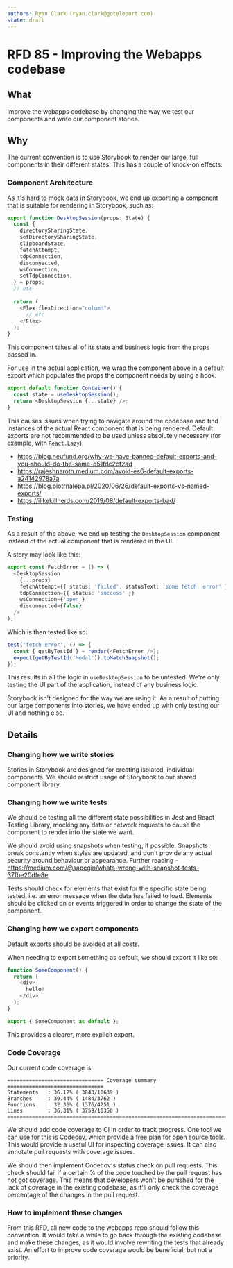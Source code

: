 ```yaml
---
authors: Ryan Clark (ryan.clark@goteleport.com)
state: draft
---
```


# RFD 85 - Improving the Webapps codebase

## What

Improve the webapps codebase by changing the way we test our components and write our component stories.

## Why

The current convention is to use Storybook to render our large, full components in their different states.  This has a 
couple of knock-on effects.

### Component Architecture

As it's hard to mock data in Storybook, we end up exporting a component that is suitable for rendering in Storybook,
such as:

```typescript jsx
export function DesktopSession(props: State) {
  const {
    directorySharingState,
    setDirectorySharingState,
    clipboardState,
    fetchAttempt,
    tdpConnection,
    disconnected,
    wsConnection,
    setTdpConnection,
  } = props;
  // etc
  
  return (
    <Flex flexDirection="column">
      // etc
    </Flex>
  );
}
```

This component takes all of its state and business logic from the props passed in. 

For use in the actual application, we wrap the component above in a default export which populates the props the 
component needs by using a hook.

```typescript jsx
export default function Container() {
  const state = useDesktopSession();
  return <DesktopSession {...state} />;
}
```

This causes issues when trying to navigate around the codebase and find instances of the actual React component that is
being rendered. Default exports are not recommended to be used unless absolutely necessary (for example, with 
`React.Lazy`).
- https://blog.neufund.org/why-we-have-banned-default-exports-and-you-should-do-the-same-d51fdc2cf2ad
- https://rajeshnaroth.medium.com/avoid-es6-default-exports-a24142978a7a
- https://blog.piotrnalepa.pl/2020/06/26/default-exports-vs-named-exports/
- https://ilikekillnerds.com/2019/08/default-exports-bad/

### Testing

As a result of the above, we end up testing the `DesktopSession` component instead of the actual component that is
rendered in the UI. 

A story may look like this:

```typescript jsx
export const FetchError = () => (
  <DesktopSession
    {...props}
    fetchAttempt={{ status: 'failed', statusText: 'some fetch  error' }}
    tdpConnection={{ status: 'success' }}
    wsConnection={'open'}
    disconnected={false}
  />
);
```

Which is then tested like so:

```typescript jsx
test('fetch error', () => {
  const { getByTestId } = render(<FetchError />);
  expect(getByTestId('Modal')).toMatchSnapshot();
});
```

This results in all the logic in `useDesktopSession` to be untested. We're only testing the UI part of the application,
instead of any business logic.

Storybook isn't designed for the way we are using it. As a result of putting our large components into stories, we have
ended up with only testing our UI and nothing else.

## Details

### Changing how we write stories

Stories in Storybook are designed for creating isolated, individual components. We should restrict usage of Storybook to
our shared component library.

### Changing how we write tests

We should be testing all the different state possibilities in Jest and React Testing Library, mocking any data or 
network requests to cause the component to render into the state we want.

We should avoid using snapshots when testing, if possible. Snapshots break constantly when styles are updated, and
don't provide any actual security around behaviour or appearance. Further reading - 
https://medium.com/@sapegin/whats-wrong-with-snapshot-tests-37fbe20dfe8e.

Tests should check for elements that exist for the specific state being tested, i.e. an error message when the data has 
failed to load. Elements should be clicked on or events triggered in order to change the state of the component.

### Changing how we export components

Default exports should be avoided at all costs.

When needing to export something as default, we should export it like so:

```typescript jsx
function SomeComponent() {
  return (
    <div>
      hello!
    </div>
  );
}

export { SomeComponent as default };
```

This provides a clearer, more explicit export.

### Code Coverage

Our current code coverage is:

```
=============================== Coverage summary ===============================
Statements   : 36.12% ( 3843/10639 )
Branches     : 39.44% ( 1484/3762 )
Functions    : 32.36% ( 1376/4251 )
Lines        : 36.31% ( 3759/10350 )
================================================================================
```

We should add code coverage to CI in order to track progress. One tool we can use for this is 
[Codecov](https://about.codecov.io/), which provide a free plan for open source tools. This would provide a useful UI
for inspecting coverage issues. It can also annotate pull requests with coverage issues.

We should then implement Codecov's status check on pull requests. This check should fail if a certain % of the code 
touched by the pull request has not got coverage. This means that developers won't be punished for the lack of coverage
in the existing codebase, as it'll only check the coverage percentage of the changes in the pull request.

### How to implement these changes

From this RFD, all new code to the webapps repo should follow this convention. It would take a while to go back through
the existing codebase and make these changes, as it would involve rewriting the tests that already exist. An effort to
improve code coverage would be beneficial, but not a priority.

